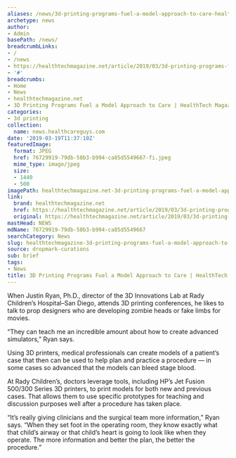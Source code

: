 ```yaml
---
aliases: /news/3d-printing-programs-fuel-a-model-approach-to-care-healthtech-magazine
archetype: news
author:
- Admin
basePath: /news/
breadcrumbLinks:
- /
- /news
- https://healthtechmagazine.net/article/2019/03/3d-printing-programs-fuel-model-approach-care
- '#'
breadcrumbs:
- Home
- News
- healthtechmagazine.net
- 3D Printing Programs Fuel a Model Approach to Care | HealthTech Magazine
categories:
- 3d printing
collection:
  name: news.healthcareguys.com
date: '2019-03-19T11:37:10Z'
featuredImage:
  format: JPEG
  href: 76729919-79db-58b3-b994-ca85d5549667-fi.jpeg
  mime_type: image/jpeg
  size:
  - 1440
  - 500
imagePath: healthtechmagazine.net-3d-printing-programs-fuel-a-model-approach-to-care-healthtech-magazine
link:
  brand: healthtechmagazine.net
  href: https://healthtechmagazine.net/article/2019/03/3d-printing-programs-fuel-model-approach-care
  original: https://healthtechmagazine.net/article/2019/03/3d-printing-programs-fuel-model-approach-care
mastHead: NEWS
mdName: 76729919-79db-58b3-b994-ca85d5549667
searchCategory: News
slug: healthtechmagazine-3d-printing-programs-fuel-a-model-approach-to-care-healthtech-magazine
source: dropmark-curations
sub: brief
tags:
- News
title: 3D Printing Programs Fuel a Model Approach to Care | HealthTech Magazine
---
```


When Justin Ryan, Ph.D., director of the 3D Innovations Lab at Rady Children’s Hospital–San Diego, attends 3D printing conferences, he likes to talk to prop designers who are developing zombie heads or fake limbs for movies.

“They can teach me an incredible amount about how to create advanced simulators,” Ryan says.

Using 3D printers, medical professionals can create models of a patient’s case that then can be used to help plan and practice a procedure — in some cases so advanced that the models can bleed stage blood.

At Rady Children’s, doctors leverage tools, including HP’s Jet Fusion 500/300 Series 3D printers, to print models for both new and previous cases. That allows them to use specific prototypes for teaching and discussion purposes well after a procedure has taken place.

“It’s really giving clinicians and the surgical team more information,” Ryan says. “When they set foot in the operating room, they know exactly what that child’s airway or that child’s heart is going to look like when they operate. The more information and better the plan, the better the procedure.”